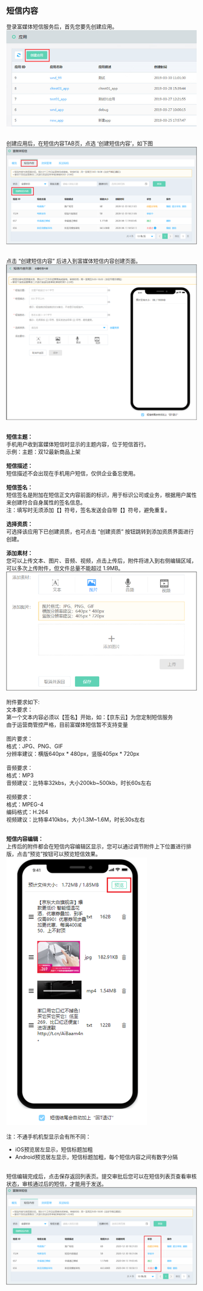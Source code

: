 ## 短信内容<br> 

登录富媒体短信服务后，首先您要先创建应用。 <br>
![创建应用](../../../../image/Cloud-Communication/Rich-Media-SMS/rms-003.png)<br><br>

创建应用后，在短信内容TAB页，点选 ‘创建短信内容’，如下图<br>
![创建应用](../../../../image/Cloud-Communication/Rich-Media-SMS/rms-008.png)<br><br>

点击 “创建短信内容” 后进入到富媒体短信内容创建页面。<br>
![短信内容创建](../../../../image/Cloud-Communication/Rich-Media-SMS/rms-009.png)<br><br>

**短信主题：**<br>
手机用户收到富媒体短信时显示的主题内容，位于短信首行。<br>
示例：主题：双12最新商品上架<br><br>
**短信描述：**<br>
短信描述不会出现在手机用户短信，仅供企业备忘使用。<br><br>
**短信签名：**<br>
短信签名是附加在短信正文内容前面的标识，用于标识公司或业务，根据用户属性来创建符合自身属性的签名信息。<br>
注：填写时无须添加【】符号，签名发送会自带【】符号，避免重复。<br><br>
**选择资质：**<br>
可选择该应用下已创建资质，也可点击 “创建资质” 按钮跳转到添加资质界面进行创建。<br><br>
**添加素材：**<br>
您可以上传文本、图片、音频、视频，点击上传后，附件将进入到右侧编辑区域，可以多次上传附件，但文件总量不能超过 1.9MB。<br>
![添加素材](../../../../image/Cloud-Communication/Rich-Media-SMS/rms-011.png)<br><br>
附件要求如下:<br>
文本要求：<br>
第一个文本内容必须以【签名】开始，如：【京东云】为您定制短信服务<br>
由于运营商管控严格，目前富媒体短信暂不支持变量<br><br>
图片要求：<br>
格式：JPG、PNG、GIF<br>
分辨率建议：横版640px * 480px，竖版405px * 720px<br><br>
音频要求：<br>
格式：MP3<br>
音频建议：比特率32kbs，大小200kb~500kb，时长60s左右<br><br>
视频要求：<br>
格式：MPEG-4<br>
编码格式：H.264<br>
视频建议：比特率410kbs，大小1.3M~1.6M，时长30s左右<br><br>

**短信内容编辑：**<br>
上传后的附件都会在短信内容编辑区显示，您可以通过调节附件上下位置进行排版，点击“预览”按钮可以预览短信效果。<br> 
 ![短信内容编辑](../../../../image/Cloud-Communication/Rich-Media-SMS/rms-012.png)<br><br>
注：不通手机机型显示会有所不同：<br>
- iOS预览居左显示，短信标题加粗<br>
- Android预览居左显示，短信标题加粗，每个短信内容之间有数字分隔<br><br>

短信编辑完成后，点击保存返回列表页。提交审批后您可以在短信列表页查看审核状态，审核通过后的短信，才能用于发送。<br>
![短信内容列表](../../../../image/Cloud-Communication/Rich-Media-SMS/rms-013.png)
